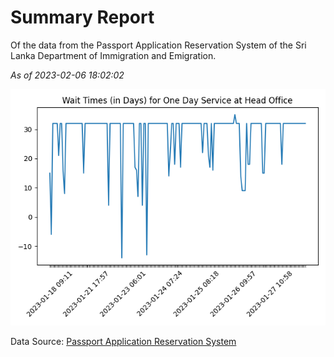 # Summary Report

Of the data from the Passport Application Reservation System of the Sri Lanka Department of Immigration and Emigration.

*As of 2023-02-06 18:02:02*

![Wait Time Chart](summary.wait_time_chart.png)

Data Source: [Passport Application Reservation System](https://eservices.immigration.gov.lk:8443/appointment/pages/reservationApplication.xhtml)